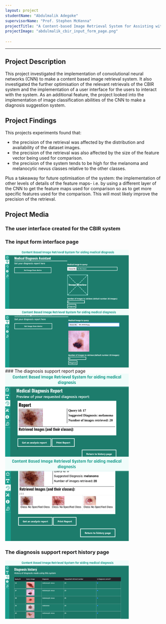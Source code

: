 ```yaml
---
layout: project
studentName: "Abdulmalik Adegoke"
supervisorName: "Prof. Stephen McKenna"
projectTitle: "A Content-based Image Retrieval System for Assisting with Medical Diagnosis"
projectImage: "abdulmalik_cbir_input_form_page.png"

---
```


<hr>

## Project Description
This project investigated the implementation of convolutional neural networks (CNN) to make a content based image retrieval system. It also investigated the further optimisation of the relevant retrievals of the CBIR system and the implementation of a user interface for the users to interact with the system. As an additional feature, the project looked into the implementation of image classification abilities of the CNN to make a diagnosis suggestion system.

## Project Findings
This projects experiments found that:
- the precision of the retrieval was affected by the distribution and availability of the dataset images.
- the precision of the retrieval was also affected by the size of the feature vector being used for comparison.
- the precision of the system tends to be high for the melanoma and melanocytic nevus classes relative to the other classes.

Plus a takeaway for future optimisation of the system: the implementation of other levels of details of the feature maps- i.e. by using a different layer of the CNN to get the feature maps used for comparison so as to get more specific features used for the comparison. This will most likely improve the precision of the retrieval.

## Project Media
### The user interface created for the CBIR system
### The input form interface page
<!-- ![CBIR UI Form](../project_images/abdulmalik_cbir_form_page.png) -->
<img src="../project_images/abdulmalik_cbir_form_page.png" alt="CBIR UI Form" width="400"/>

<!-- ![CBIR UI input Form](../project_images/abdulmalik_cbir_input_form_page.png) -->
<img src="../project_images/abdulmalik_cbir_input_form_page.png" alt="CBIR UI input Form" width="400"/>
<br>
### The diagnosis support report page
<!-- ![CBIR UI Report_Page](../project_images/abdulmalik_cbir_report_page_.png) -->
<img src="../project_images/abdulmalik_cbir_report_page_.png" alt="CBIR UI Report_Page" width="400"/>

<!-- ![CBIR UI Report_Page](../project_images/abdulmalik_cbir_report_page.png) -->
<img src="../project_images/abdulmalik_cbir_report_page.png" alt="CBIR UI Report_Page" width="400"/>

### The diagnosis support report history page
<!-- ![CBIR UI Report_History_Page](../project_images/abdulmalik_cbir_report_history_page.png) -->
<img src="../project_images/abdulmalik_cbir_report_history_page.png" alt="CBIR UI Report_History_Page" width="400"/>
<br>
